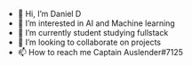 - 👋 Hi, I’m Daniel D
- 👀 I’m interested in AI and Machine learning
- 🌱 I’m currently student studying fullstack
- 💞️ I’m looking to collaborate on projects
- 📫 How to reach me Captain Auslender#7125
